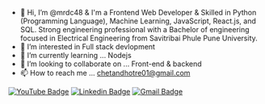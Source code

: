 - 👋 Hi, I’m @mrdc48 & I'm a Frontend Web Developer & Skilled in Python (Programming Language), Machine Learning, JavaScript, React.js, and SQL. Strong engineering professional with a Bachelor of engineering focused in Electrical Engineering from Savitribai Phule Pune University. 
- 👀 I’m interested in Full stack devlopment
- 🌱 I’m currently learning ... Nodejs
- 💞️ I’m looking to collaborate on ... Front-end & backend
- 📫 How to reach me ... chetandhotre01@gmail.com

<!---
mrdc48/mrdc48 is a ✨ special ✨ repository because its `README.md` (this file) appears on your GitHub profile.
You can click the Preview link to take a look at your changes.
--->

[![YouTube
Badge](https://img.shields.io/badge/-@Mrdc48-c4302b?style=flat-square&labelColor=c4302b&logo=youtube&logoColor=white&link=https://youtu.be/-RGTr0Xfwq0)](https://youtu.be/-RGTr0Xfwq0)
[![Linkedin
Badge](https://img.shields.io/badge/-ChetanDhotre-blue?style=flat-square&logo=Linkedin&logoColor=white&link=https://www.linkedin.com/in/chetan-dhotre-dc-956b021a1)](https://www.linkedin.com/in/chetan-dhotre-dc-956b021a1)
[![Gmail
Badge](https://img.shields.io/badge/-chetandhotre01@gmail.com-c14438?style=flat-square&logo=Gmail&logoColor=white&link=mailto:chetandhotre01@gmail.com)](mailto:chetandhotre01@gmail.com)
